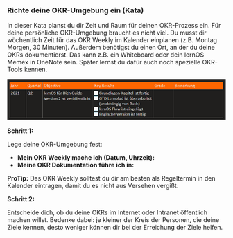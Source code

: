 ### Richte deine OKR-Umgebung ein (Kata)

In dieser Kata planst du dir Zeit und Raum für deinen OKR-Prozess ein. Für deine persönliche OKR-Umgebung braucht es nicht viel. Du musst dir wöchentlich Zeit für das OKR Weekly im Kalender einplanen (z.B. Montag Morgen, 30 Minuten). Außerdem benötigst du einen Ort, an der du deine OKRs dokumentierst. Das kann z.B. ein Whiteboard oder dein lernOS Memex in OneNote sein. Später lernst du dafür auch noch spezielle OKR-Tools kennen.

![Beispiel Dokumentation von OKRs in OneNote](./images/okr-beispiel-onenote.png)

**Schritt 1:**

Lege deine OKR-Umgebung fest:

* **Mein OKR Weekly mache ich (Datum, Uhrzeit):**
* **Meine OKR Dokumentation führe ich in:**

**ProTip:** Das OKR Weekly solltest du dir am besten als Regeltermin in den Kalender eintragen, damit du es nicht aus Versehen vergißt.



**Schritt 2:**

Entscheide dich, ob du deine OKRs im Internet oder Intranet öffentlich machen willst. Bedenke dabei: je kleiner der Kreis der Personen, die deine Ziele kennen, desto weniger können dir bei der Erreichung der Ziele helfen.

